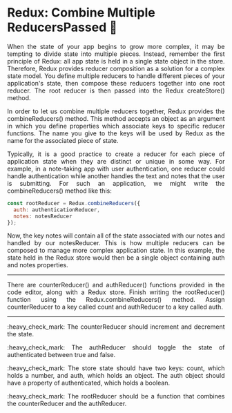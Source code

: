 # Redux: Combine Multiple ReducersPassed :tiger:
<p align="justify">
When the state of your app begins to grow more complex, it may be tempting to divide state into multiple pieces. Instead, remember the first principle of Redux: all app state is held in a single state object in the store. Therefore, Redux provides reducer composition as a solution for a complex state model. You define multiple reducers to handle different pieces of your application's state, then compose these reducers together into one root reducer. The root reducer is then passed into the Redux createStore() method.
</p>
<p align="justify">
In order to let us combine multiple reducers together, Redux provides the combineReducers() method. This method accepts an object as an argument in which you define properties which associate keys to specific reducer functions. The name you give to the keys will be used by Redux as the name for the associated piece of state.
</p>
<p align="justify">
Typically, it is a good practice to create a reducer for each piece of application state when they are distinct or unique in some way. For example, in a note-taking app with user authentication, one reducer could handle authentication while another handles the text and notes that the user is submitting. For such an application, we might write the combineReducers() method like this:
</p>

```js
const rootReducer = Redux.combineReducers({
  auth: authenticationReducer,
  notes: notesReducer
});
```
</p>
<p align="justify">
Now, the key notes will contain all of the state associated with our notes and handled by our notesReducer. This is how multiple reducers can be composed to manage more complex application state. In this example, the state held in the Redux store would then be a single object containing auth and notes properties.
</p>

---

<p align="justify">
There are counterReducer() and authReducer() functions provided in the code editor, along with a Redux store. Finish writing the rootReducer() function using the Redux.combineReducers() method. Assign counterReducer to a key called count and authReducer to a key called auth.
</p>

---



<p align="justify">
:heavy_check_mark: 
The counterReducer should increment and decrement the state.
</p>
<p align="justify">
:heavy_check_mark: 
The authReducer should toggle the state of authenticated between true and false.
</p>
<p align="justify">
:heavy_check_mark: 
The store state should have two keys: count, which holds a number, and auth, which holds an object. The auth object should have a property of authenticated, which holds a boolean.
</p>
<p align="justify">
:heavy_check_mark: 
The rootReducer should be a function that combines the counterReducer and the authReducer.
</p>
